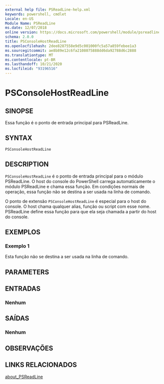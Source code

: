```yaml
---
external help file: PSReadLine-help.xml
keywords: powershell, cmdlet
Locale: en-US
Module Name: PSReadLine
ms.date: 12/07/2018
online version: https://docs.microsoft.com/powershell/module/psreadline/psconsolehostreadline?view=powershell-5.1&WT.mc_id=ps-gethelp
schema: 2.0.0
title: PSConsoleHostReadLine
ms.openlocfilehash: 2dee8287558e9d5c001000fc5a57a859febee1a3
ms.sourcegitcommit: ae8b89e12c6fa2108075888dd6da92788d6c2888
ms.translationtype: MT
ms.contentlocale: pt-BR
ms.lasthandoff: 10/21/2020
ms.locfileid: "93196516"
---
```

# PSConsoleHostReadLine

## SINOPSE
Essa função é o ponto de entrada principal para PSReadLine.

## SYNTAX

```
PSConsoleHostReadLine
```

## DESCRIPTION

`PSConsoleHostReadLine` é o ponto de entrada principal para o módulo PSReadLine. O host do console do PowerShell carrega automaticamente o módulo PSReadLine e chama essa função. Em condições normais de operação, essa função não se destina a ser usada na linha de comando.

O ponto de extensão `PSConsoleHostReadLine` é especial para o host do console. O host chama qualquer alias, função ou script com esse nome. PSReadLine define essa função para que ela seja chamada a partir do host do console.

## EXEMPLOS

### Exemplo 1

Esta função não se destina a ser usada na linha de comando.

## PARAMETERS

## ENTRADAS

### Nenhum

## SAÍDAS

### Nenhum

## OBSERVAÇÕES

## LINKS RELACIONADOS

[about_PSReadLine](./About/about_PSReadLine.md)
